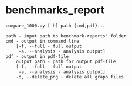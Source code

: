 # benchmarks_report

    compare_1000.py [-h] path {cmd,pdf}...

    path - input path to benchmark-reports' folder
    cmd - output in command line
        [-f, --full - full output
         -a, --analysis - analysis output]
    pdf - output in pdf-file
        output_path - path for output pdf-file
        [-f, --full - full output
         -a, --analysis - analysis output]
        -d, --delete_png - delete all graph files